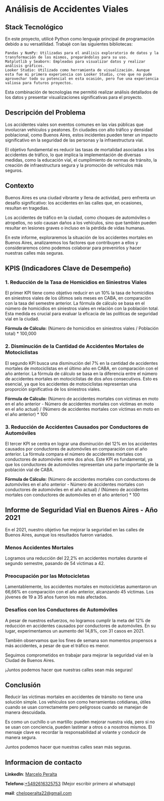 # Análisis de Accidentes Viales

## Stack Tecnológico

En este proyecto, utilicé Python como lenguaje principal de programación debido a su versatilidad. Trabajé con las siguientes bibliotecas:

    Pandas y NumPy: Utilizadas para el análisis exploratorio de datos y la transformación de los mismos, preparándolos para su uso.
    Matplotlib y Seaborn: Empleadas para visualizar datos y realizar análisis gráficos.
    Looker Studio: Utilizado como herramienta de visualización. Aunque esta fue mi primera experiencia con Looker Studio, creo que no pude aprovechar todo su potencial en esta ocasión, pero fue una experiencia valiosa para futuros proyectos.

Esta combinación de tecnologías me permitió realizar análisis detallados de los datos y presentar visualizaciones significativas para el proyecto.

## Descripción del Problema

Los accidentes viales son eventos comunes en las vías públicas que involucran vehículos y peatones. En ciudades con alto tráfico y densidad poblacional, como Buenos Aires, estos incidentes pueden tener un impacto significativo en la seguridad de las personas y la infraestructura vial.

El objetivo fundamental es reducir las tasas de mortalidad asociadas a los accidentes de tráfico, lo que implica la implementación de diversas medidas, como la educación vial, el cumplimiento de normas de tránsito, la creación de infraestructura segura y la promoción de vehículos más seguros.

## Contexto

Buenos Aires es una ciudad vibrante y llena de actividad, pero enfrenta un desafío significativo: los accidentes en las calles que, en ocasiones, resultan en tragedias.

Los accidentes de tráfico en la ciudad, como choques de automóviles o atropellos, no solo causan daños a los vehículos, sino que también pueden resultar en lesiones graves o incluso en la pérdida de vidas humanas.

En este informe, exploraremos la situación de los accidentes mortales en Buenos Aires, analizaremos los factores que contribuyen a ellos y consideraremos cómo podemos colaborar para prevenirlos y hacer nuestras calles más seguras.



## KPIS (Indicadores Clave de Desempeño)

### 1. Reducción de la Tasa de Homicidios en Siniestros Viales

El primer KPI tiene como objetivo reducir en un 10% la tasa de homicidios en siniestros viales de los últimos seis meses en CABA, en comparación con la tasa del semestre anterior. La fórmula de cálculo se basa en el número de homicidios en siniestros viales en relación con la población total. Esta medida es crucial para evaluar la eficacia de las políticas de seguridad vial en la ciudad.

**Fórmula de Cálculo:** (Número de homicidios en siniestros viales / Población total) * 100,000

### 2. Disminución de la Cantidad de Accidentes Mortales de Motociclistas

El segundo KPI busca una disminución del 7% en la cantidad de accidentes mortales de motociclistas en el último año en CABA, en comparación con el año anterior. La fórmula de cálculo se basa en la diferencia entre el número de accidentes mortales en motociclistas de dos años consecutivos. Esto es esencial, ya que los accidentes de motociclistas representan una proporción significativa de los siniestros viales.

**Fórmula de Cálculo:** (Número de accidentes mortales con víctimas en moto en el año anterior - Número de accidentes mortales con víctimas en moto en el año actual) / (Número de accidentes mortales con víctimas en moto en el año anterior) * 100

### 3. Reducción de Accidentes Causados por Conductores de Automóviles

El tercer KPI se centra en lograr una disminución del 12% en los accidentes causados por conductores de automóviles en comparación con el año anterior. La fórmula compara el número de accidentes mortales con conductores de automóviles entre dos años. Este KPI es fundamental, ya que los conductores de automóviles representan una parte importante de la población vial de CABA.

**Fórmula de Cálculo:** (Número de accidentes mortales con conductores de automóviles en el año anterior - Número de accidentes mortales con conductores de automóviles en el año actual) / (Número de accidentes mortales con conductores de automóviles en el año anterior) * 100

## Informe de Seguridad Vial en Buenos Aires - Año 2021

En el 2021, nuestro objetivo fue mejorar la seguridad en las calles de Buenos Aires, aunque los resultados fueron variados.

### Menos Accidentes Mortales

Logramos una reducción del 22,2% en accidentes mortales durante el segundo semestre, pasando de 54 víctimas a 42.

### Preocupación por las Motocicletas

Lamentablemente, los accidentes mortales en motocicletas aumentaron un 66,66% en comparación con el año anterior, alcanzando 45 víctimas. Los jóvenes de 19 a 35 años fueron los más afectados.

### Desafíos con los Conductores de Automóviles

A pesar de nuestros esfuerzos, no logramos cumplir la meta del 12% de reducción en accidentes causados por conductores de automóviles. En su lugar, experimentamos un aumento del 14,8%, con 31 casos en 2021.

También observamos que los fines de semana son momentos propensos a más accidentes, a pesar de que el tráfico es menor.

Seguimos comprometidos en trabajar para mejorar la seguridad vial en la Ciudad de Buenos Aires.

¡Juntos podemos hacer que nuestras calles sean más seguras!


## Conclusión

Reducir las víctimas mortales en accidentes de tránsito no tiene una solución simple. Los vehículos son como herramientas cotidianas, útiles cuando se usan correctamente pero peligrosos cuando se manejan de manera descuidada.

Es como un cuchillo o un martillo: pueden mejorar nuestra vida, pero si no se usan con conciencia, pueden lastimar a otros o a nosotros mismos. El mensaje clave es recordar la responsabilidad al volante y conducir de manera segura.

Juntos podemos hacer que nuestras calles sean más seguras.

## Informacion de contacto

**LinkedIn**: [Marcelo Peralta](https://www.linkedin.com/in/marcelo-peralta2)

**Telefono**:[+5492616325753](https://wa.me/+5492616325753) (Mejor escribir primero al whatsapp)

**mail**: [cheloperalta22@gmail.com](mailto:cheloperalta22@gmail.com)

